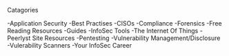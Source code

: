 Catagories

-Application Security
-Best Practises
-CISOs
-Compliance
-Forensics
-Free Reading Resources
-Guides
-InfoSec Tools
-The Internet Of Things
-Peerlyst Site Resources
-Pentesting
-Vulnerability Management/Disclosure
-Vulerability Scanners
-Your InfoSec Career
